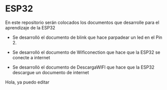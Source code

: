 # ESP32
En este repositorio serán colocados los documentos que desarrolle para el aprendizaje de la ESP32

- Se desarrolló el documento de blink que hace parpadear un led en el Pin 2.

- Se desarrolló el documento de Wificonection que hace que la ESP32 se conecte a internet

- Se desarrolló el documento de DescargaWIFI que hace que la ESP32 descargue un documento de internet 


Hola, ya puedo editar
